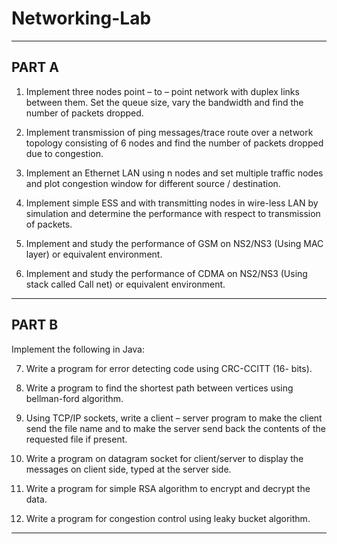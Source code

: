 # Networking-Lab

----------------------------------------------------------------------------------
PART A
--------
1. Implement three nodes point – to – point network with duplex links between them.
Set the queue size, vary the bandwidth and find the number of packets dropped.

2. Implement transmission of ping messages/trace route over a network topology
consisting of 6 nodes and find the number of packets dropped due to congestion.

3. Implement an Ethernet LAN using n nodes and set multiple traffic nodes and plot
congestion window for different source / destination.

4. Implement simple ESS and with transmitting nodes in wire-less LAN by simulation
and determine the performance with respect to transmission of packets.

5. Implement and study the performance of GSM on NS2/NS3 (Using MAC layer) or
equivalent environment.

6. Implement and study the performance of CDMA on NS2/NS3 (Using stack called
Call net) or equivalent environment.
--------------------------------------------------------------------------------
PART B
--------
Implement the following in Java:

7. Write a program for error detecting code using CRC-CCITT (16- bits).

8. Write a program to find the shortest path between vertices using bellman-ford algorithm.

9. Using TCP/IP sockets, write a client – server program to make the client send the file
name and to make the server send back the contents of the requested file if present.

10. Write a program on datagram socket for client/server to display the messages on
client side, typed at the server side.

11. Write a program for simple RSA algorithm to encrypt and decrypt the data.

12. Write a program for congestion control using leaky bucket algorithm.
------------------------------------------------------------------------------------
